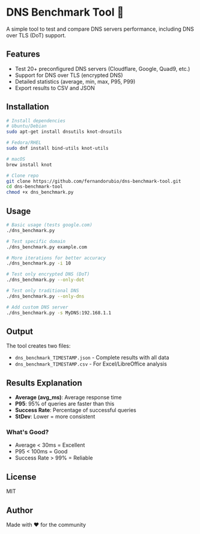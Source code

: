 # DNS Benchmark Tool 🚀

A simple tool to test and compare DNS servers performance, including DNS over TLS (DoT) support.

## Features

- Test 20+ preconfigured DNS servers (Cloudflare, Google, Quad9, etc.)
- Support for DNS over TLS (encrypted DNS)
- Detailed statistics (average, min, max, P95, P99)
- Export results to CSV and JSON

## Installation

```bash
# Install dependencies
# Ubuntu/Debian
sudo apt-get install dnsutils knot-dnsutils

# Fedora/RHEL  
sudo dnf install bind-utils knot-utils

# macOS
brew install knot

# Clone repo
git clone https://github.com/fernandorubio/dns-benchmark-tool.git
cd dns-benchmark-tool
chmod +x dns_benchmark.py
```

## Usage

```bash
# Basic usage (tests google.com)
./dns_benchmark.py

# Test specific domain
./dns_benchmark.py example.com

# More iterations for better accuracy
./dns_benchmark.py -i 10

# Test only encrypted DNS (DoT)
./dns_benchmark.py --only-dot

# Test only traditional DNS
./dns_benchmark.py --only-dns

# Add custom DNS server
./dns_benchmark.py -s MyDNS:192.168.1.1
```

## Output

The tool creates two files:
- `dns_benchmark_TIMESTAMP.json` - Complete results with all data
- `dns_benchmark_TIMESTAMP.csv` - For Excel/LibreOffice analysis

## Results Explanation

- **Average (avg_ms)**: Average response time
- **P95**: 95% of queries are faster than this
- **Success Rate**: Percentage of successful queries
- **StDev**: Lower = more consistent

### What's Good?
- Average < 30ms = Excellent
- P95 < 100ms = Good
- Success Rate > 99% = Reliable

## License

MIT

## Author

Made with ❤️ for the community